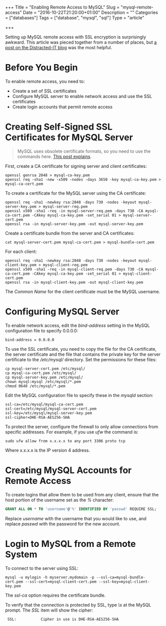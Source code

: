 +++
Title = "Enabling Remote Access to MySQL"
Slug = "mysql-remote-access"
Date = "2016-10-22T21:20:00+01:00"
Description = ""
Categories = ["databases"]
Tags = ["database", "mysql", "sql"]
Type = "article"

+++


Setting up MySQL remote access with SSL encryption is surprisingly awkward. This article was pieced together from a number of places, but [a post on the Distracted-IT blog](http://distracted-it.blogspot.co.nz/2014/04/getting-mysql-server-to-run-with-ssl.html) was the most helpful.

<!--more-->

# Before You Begin #

To enable remote access, you need to:

* Create a set of SSL certificates
* Configure MySQL server to enable network access and use the SSL certificates
* Create login accounts that permit remote access

# Creating Self-Signed SSL Certificates for MySQL Server #

> MySQL uses obsolete certificate formats, so you need to use the commands here. [This post explains](http://askubuntu.com/questions/194074/enabling-ssl-in-mysql/439274#439274).

First, create a CA certificate for signing server and client certificates:

    openssl genrsa 2048 > mysql-ca-key.pem
    openssl req -sha1 -new -x509 -nodes -days 3650 -key mysql-ca-key.pem > mysql-ca-cert.pem

To create a certificate for the MySQL server using the CA certificate:

    openssl req -sha1 -newkey rsa:2048 -days 730 -nodes -keyout mysql-server-key.pem > mysql-server-req.pem
    openssl x509 -sha1 -req -in mysql-server-req.pem -days 730 -CA mysql-ca-cert.pem -CAkey mysql-ca-key.pem -set_serial 01 > mysql-server-cert.pem
    openssl rsa -in mysql-server-key.pem -out mysql-server-key.pem

Create a certificate bundle from the server and CA certificates:

    cat mysql-server-cert.pem mysql-ca-cert.pem > mysql-bundle-cert.pem

For each client:

    openssl req -sha1 -newkey rsa:2048 -days 730 -nodes -keyout mysql-client-key.pem > mysql-client-req.pem
    openssl x509 -sha1 -req -in mysql-client-req.pem -days 730 -CA mysql-ca-cert.pem -CAkey mysql-ca-key.pem -set_serial 01 > mysql-client-cert.pem
    openssl rsa -in mysql-client-key.pem -out mysql-client-key.pem

The *Common Name* for the client certificate must be the MySQL username.

# Configuring MySQL Server #

To enable network access, edit the *bind-address* setting in the MySQL configuration file to specify 0.0.0.0:

    bind-address = 0.0.0.0

To use the SSL certificate, you need to copy the file for the CA certificate, the server certificate and the file that contains the private key for the server certificate to the */etc/mysql/* directory. Set the permissions for these files:

    cp mysql-server-cert.pem /etc/mysql/
    cp mysql-ca-cert.pem /etc/mysql/
    cp mysql-server-key.pem /etc/mysql/
    chown mysql:mysql /etc/mysql/*.pem
    chmod 0640 /etc/mysql/*.pem

Edit the MySQL configuration file to specify these in the *mysqld* section:

    ssl-ca=/etc/mysql/mysql-ca-cert.pem
    ssl-cert=/etc/mysql/mysql-server-cert.pem
    ssl-key=/etc/mysql/mysql-server-key.pem
    ssl-cipher=DHE-RSA-AES256-SHA

To protect the server, configure the firewall to only allow connections from specific addresses. For example, if you use *ufw* the command is:

    sudo ufw allow from x.x.x.x to any port 3306 proto tcp

Where x.x.x.x is the IP version 4 address.

# Creating MySQL Accounts for Remote Access #

To create logins that allow them to be used from any client, ensure that the host portion of the username set as the *%* character:

~~~sql
GRANT ALL ON * TO 'username'@'%' IDENTIFIED BY 'passwd' REQUIRE SSL;
~~~

Replace *username* with the username that you would like to use, and replace *passwd* with the password for the new account.

# Login to MySQL from a Remote System #

To connect to the server using SSL:

    mysql -u mylogin -h myserver.mydomain -p --ssl-ca=mysql-bundle-cert.pem --ssl-cert=mysql-client-cert.pem --ssl-key=mysql-client-key.pem

The *ssl-ca* option requires the certificate bundle.

To verify that the connection is protected by SSL, type *\s* at the MySQL prompt. The *SSL* item will show the cipher:

     SSL:			Cipher in use is DHE-RSA-AES256-SHA
